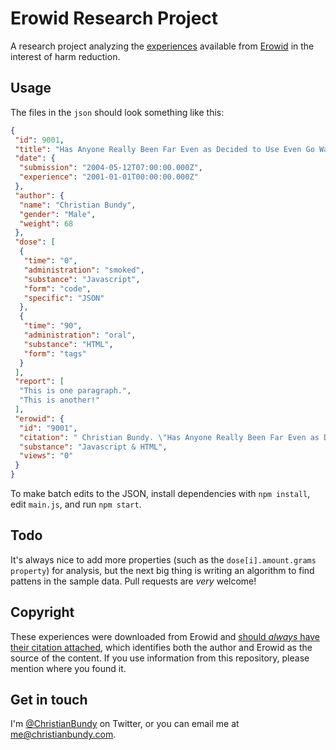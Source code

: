# Erowid Research Project

A research project analyzing the  [experiences](http://www.erowid.org/experiences/exp_front.shtml) available from [Erowid](https://en.wikipedia.org/wiki/Erowid) in the interest of harm reduction.

## Usage

The files in the `json` should look something like this:

```json
{
 "id": 9001,
 "title": "Has Anyone Really Been Far Even as Decided to Use Even Go Want to do Look More Like?",
 "date": {
  "submission": "2004-05-12T07:00:00.000Z",
  "experience": "2001-01-01T00:00:00.000Z"
 },
 "author": {
  "name": "Christian Bundy",
  "gender": "Male",
  "weight": 68
 },
 "dose": [
  {
   "time": "0",
   "administration": "smoked",
   "substance": "Javascript",
   "form": "code",
   "specific": "JSON"
  },
  {
   "time": "90",
   "administration": "oral",
   "substance": "HTML",
   "form": "tags"
  }
 ],
 "report": [
  "This is one paragraph.",
  "This is another!"
 ],
 "erowid": {
  "id": "9001",
  "citation": " Christian Bundy. \"Has Anyone Really Been Far Even as Decided to Use Even Go Want to do Look More Like? - Opium (ID 9001)\". Erowid.org. Jan 1, 20016. erowid.org/exp/9001",
  "substance": "Javascript & HTML",
  "views": "0"
 }
}
```

To make batch edits to the JSON, install dependencies with `npm install`, edit `main.js`, and run `npm start`.

## Todo

It's always nice to add more properties (such as the `dose[i].amount.grams property`) for analysis, but the next big thing is writing an algorithm to find pattens in the sample data. Pull requests are *very* welcome!

## Copyright

These experiences were downloaded from Erowid and [should *always* have their citation attached](http://www.erowid.org/general/about/about_copyrights.shtml), which identifies both the author and Erowid as the source of the content. If you use information from this repository, please mention where you found it.

## Get in touch

I'm [@ChristianBundy](http://twitter.com/christianbundy) on Twitter, or you can email me at [me@christianbundy.com](mailto:me@christianbundy.com).
